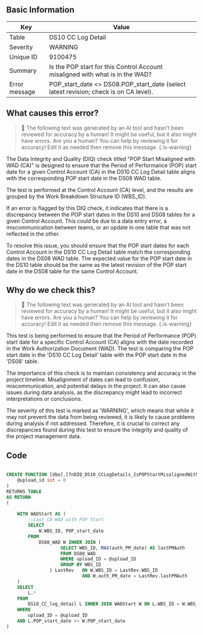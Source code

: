 ## Basic Information
| Key         | Value          |
|-------------|----------------|
| Table       | DS10 CC Log Detail |
| Severity    | WARNING |
| Unique ID   | 9100475   |
| Summary     | Is the POP start for this Control Account misaligned with what is in the WAD? |
| Error message | POP_start_date <> DS08.POP_start_date (select latest revision; check is on CA level). |

## What causes this error?

> :robot: The following text was generated by an AI tool and hasn't been reviewed for accuracy by a human! It might be useful, but it also might have errors. Are you a human? You can help by reviewing it for accuracy! Edit it as needed then remove this message.
{.is-warning}

The Data Integrity and Quality (DIQ) check titled "POP Start Misaligned with WAD (CA)" is designed to ensure that the Period of Performance (POP) start date for a given Control Account (CA) in the DS10 CC Log Detail table aligns with the corresponding POP start date in the DS08 WAD table. 

The test is performed at the Control Account (CA) level, and the results are grouped by the Work Breakdown Structure ID (WBS_ID). 

If an error is flagged by this DIQ check, it indicates that there is a discrepancy between the POP start dates in the DS10 and DS08 tables for a given Control Account. This could be due to a data entry error, a miscommunication between teams, or an update in one table that was not reflected in the other. 

To resolve this issue, you should ensure that the POP start dates for each Control Account in the DS10 CC Log Detail table match the corresponding dates in the DS08 WAD table. The expected value for the POP start date in the DS10 table should be the same as the latest revision of the POP start date in the DS08 table for the same Control Account.
## Why do we check this?

> :robot: The following text was generated by an AI tool and hasn't been reviewed for accuracy by a human! It might be useful, but it also might have errors. Are you a human? You can help by reviewing it for accuracy! Edit it as needed then remove this message.
{.is-warning}

This test is being performed to ensure that the Period of Performance (POP) start date for a specific Control Account (CA) aligns with the date recorded in the Work Authorization Document (WAD). The test is comparing the POP start date in the 'DS10 CC Log Detail' table with the POP start date in the 'DS08' table. 

The importance of this check is to maintain consistency and accuracy in the project timeline. Misalignment of dates can lead to confusion, miscommunication, and potential delays in the project. It can also cause issues during data analysis, as the discrepancy might lead to incorrect interpretations or conclusions. 

The severity of this test is marked as 'WARNING', which means that while it may not prevent the data from being reviewed, it is likely to cause problems during analysis if not addressed. Therefore, it is crucial to correct any discrepancies found during this test to ensure the integrity and quality of the project management data.
## Code

```sql

CREATE FUNCTION [dbo].[fnDIQ_DS10_CCLogDetails_IsPOPStartMisalignedWithDS08CA] (
	@upload_id int = 0
)
RETURNS TABLE
AS RETURN
(
	
	WITH WADStart AS (
		--Last CA WAD with POP Start
		SELECT 
			W.WBS_ID, POP_start_date
		FROM 
			DS08_WAD W INNER JOIN (
					SELECT WBS_ID, MAX(auth_PM_date) AS lastPMAuth
					FROM DS08_WAD
					WHERE upload_ID = @upload_ID
					GROUP BY WBS_ID
				) LastRev 	ON W.WBS_ID = LastRev.WBS_ID 
							AND W.auth_PM_date = LastRev.lastPMAuth
	)
	SELECT 
		L.*
	FROM 
		DS10_CC_log_detail L INNER JOIN WADStart W ON L.WBS_ID = W.WBS_ID
	WHERE 
		upload_ID = @upload_ID
	AND L.POP_start_date <> W.POP_start_date
)
```
